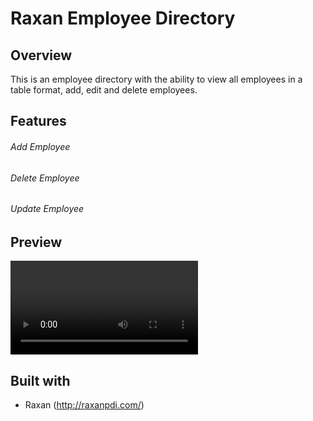 # Raxan Employee Directory

## Overview
This is an employee directory with the ability to view all employees in a table format, add, edit and delete employees.

## Features
###### Add Employee
###### Delete Employee
###### Update Employee

## Preview
![Raxan Employee Directory](employeedirectory\RaxanEmployeeDirPreview.mp4)


## Built with
* Raxan (http://raxanpdi.com/)

